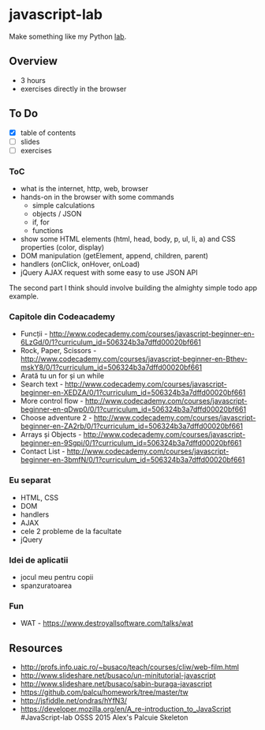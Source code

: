 # javascript-lab

Make something like my Python [lab](https://github.com/palcu/cdl-python-lab).

## Overview

* 3 hours
* exercises directly in the browser

## To Do

- [x] table of contents
- [ ] slides
- [ ] exercises

### ToC

- what is the internet, http, web, browser
- hands-on in the browser with some commands
  - simple calculations
  - objects / JSON
  - if, for
  - functions
- show some HTML elements (html, head, body, p, ul, li, a) and CSS properties (color, display)
- DOM manipulation (getElement, append, children, parent)
- handlers (onClick, onHover, onLoad)
- jQuery AJAX request with some easy to use JSON API

The second part I think should involve building the almighty simple todo app example.

### Capitole din Codeacademy

* Funcții - http://www.codecademy.com/courses/javascript-beginner-en-6LzGd/0/1?curriculum_id=506324b3a7dffd00020bf661
* Rock, Paper, Scissors - http://www.codecademy.com/courses/javascript-beginner-en-Bthev-mskY8/0/1?curriculum_id=506324b3a7dffd00020bf661
* Arată tu un for și un while
* Search text - http://www.codecademy.com/courses/javascript-beginner-en-XEDZA/0/1?curriculum_id=506324b3a7dffd00020bf661
* More control flow - http://www.codecademy.com/courses/javascript-beginner-en-qDwp0/0/1?curriculum_id=506324b3a7dffd00020bf661
* Choose adventure 2 - http://www.codecademy.com/courses/javascript-beginner-en-ZA2rb/0/1?curriculum_id=506324b3a7dffd00020bf661
* Arrays și Objects - http://www.codecademy.com/courses/javascript-beginner-en-9Sgpi/0/1?curriculum_id=506324b3a7dffd00020bf661
* Contact List - http://www.codecademy.com/courses/javascript-beginner-en-3bmfN/0/1?curriculum_id=506324b3a7dffd00020bf661

### Eu separat

* HTML, CSS
* DOM
* handlers
* AJAX
* cele 2 probleme de la facultate
* jQuery

### Idei de aplicatii

* jocul meu pentru copii
* spanzuratoarea

### Fun

* WAT - https://www.destroyallsoftware.com/talks/wat

## Resources

* http://profs.info.uaic.ro/~busaco/teach/courses/cliw/web-film.html
* http://www.slideshare.net/busaco/un-minitutorial-javascript
* http://www.slideshare.net/busaco/sabin-buraga-javascript
* https://github.com/palcu/homework/tree/master/tw
* http://jsfiddle.net/ondras/hYfN3/
* https://developer.mozilla.org/en/A_re-introduction_to_JavaScript
#JavaScript-lab
OSSS 2015
Alex's Palcuie Skeleton
